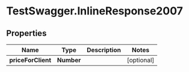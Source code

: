 # TestSwagger.InlineResponse2007

## Properties

Name | Type | Description | Notes
------------ | ------------- | ------------- | -------------
**priceForClient** | **Number** |  | [optional] 


